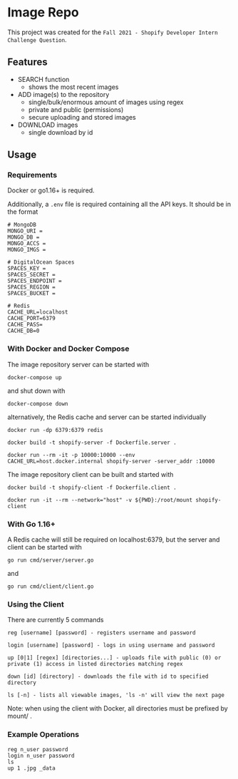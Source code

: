 # Image Repo

This project was created for the `Fall 2021 - Shopify
Developer Intern Challenge Question`.

## Features

* SEARCH function
  * shows the most recent images
* ADD image(s) to the repository
  * single/bulk/enormous amount of images using regex
  * private and public (permissions)
  * secure uploading and stored images
* DOWNLOAD images
  * single download by id

## Usage

### Requirements

Docker or go1.16+ is required.

Additionally, a `.env` file is required containing all the API keys. It should be in the format

```
# MongoDB
MONGO_URI = 
MONGO_DB = 
MONGO_ACCS = 
MONGO_IMGS =

# DigitalOcean Spaces
SPACES_KEY = 
SPACES_SECRET = 
SPACES_ENDPOINT = 
SPACES_REGION = 
SPACES_BUCKET = 

# Redis
CACHE_URL=localhost
CACHE_PORT=6379
CACHE_PASS=
CACHE_DB=0
```

### With Docker and Docker Compose

The image repository server can be started with

```console
docker-compose up
```

and shut down with

```console
docker-compose down
```

alternatively, the Redis cache and server can be started individually

```console
docker run -dp 6379:6379 redis

docker build -t shopify-server -f Dockerfile.server .

docker run --rm -it -p 10000:10000 --env CACHE_URL=host.docker.internal shopify-server -server_addr :10000
```

The image repository client can be built and started with

```console
docker build -t shopify-client -f Dockerfile.client .

docker run -it --rm --network="host" -v ${PWD}:/root/mount shopify-client
```

### With Go 1.16+

A Redis cache will still be required on localhost:6379, but the server and client can be started with

```console
go run cmd/server/server.go
```

and

```console
go run cmd/client/client.go
```

### Using the Client

There are currently 5 commands

```
reg [username] [password] - registers username and password

login [username] [password] - logs in using username and password

up [0|1] [regex] [directories...] - uploads file with public (0) or private (1) access in listed directories matching regex

down [id] [directory] - downloads the file with id to specified directory

ls [-n] - lists all viewable images, 'ls -n' will view the next page
```

Note: when using the client with Docker, all directories must be prefixed by mount/ .

### Example Operations

```
reg n_user password
login n_user password
ls
up 1 .jpg _data
```